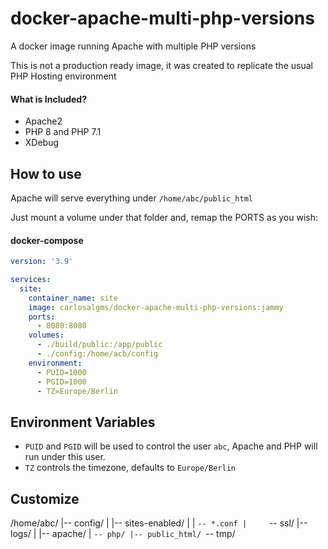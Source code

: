 # docker-apache-multi-php-versions
A docker image running Apache with multiple PHP versions

This is not a production ready image, it was created to replicate the usual PHP Hosting environment

#### What is Included? 
* Apache2
* PHP 8 and PHP 7.1
* XDebug

## How to use
Apache will serve everything under `/home/abc/public_html`

Just mount a volume under that folder and, remap the PORTS as you wish:

#### docker-compose

```yaml
version: '3.9'

services:
  site:
    container_name: site
    image: carlosalgms/docker-apache-multi-php-versions:jammy
    ports:
      - 8080:8080
    volumes:
      - ./build/public:/app/public
      - ./config:/home/acb/config
    environment:
      - PUID=1000
      - PGID=1000
      - TZ=Europe/Berlin
```

## Environment Variables

- `PUID` and `PGID` will be used to control the user `abc`, Apache and PHP will run under this user.
- `TZ` controls the timezone, defaults to `Europe/Berlin` 


## Customize

/home/abc/
|-- config/
|     |-- sites-enabled/
|     |     `-- *.conf
|     `-- ssl/
|-- logs/
|     |-- apache/
|     `-- php/
|-- public_html/
`-- tmp/
